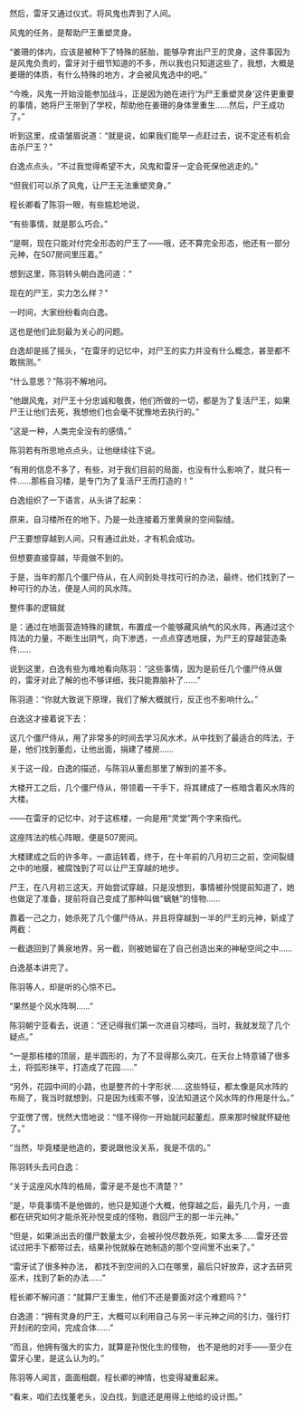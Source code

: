 然后，雷牙又通过仪式，将风鬼也弄到了人间。

风鬼的任务，是帮助尸王重塑灵身。

“姜珊的体内，应该是被种下了特殊的胚胎，能够孕育出尸王的灵身，这件事因为是风鬼负责的，雷牙对于细节知道的不多，所以我也只知道这些了，我想，大概是姜珊的体质，有什么特殊的地方，才会被风鬼选中的吧。”

“今晚，风鬼一开始没能参加战斗，正是因为她在进行‘为尸王重塑灵身’这件更重要的事情，她将尸王带到了学校，帮助他在姜珊的身体里重生……然后，尸王成功了。”

听到这里，成语皱眉说道：“就是说，如果我们能早一点赶过去，说不定还有机会击杀尸王？”

白逸点点头，“不过我觉得希望不大，风鬼和雷牙一定会死保他逃走的。”

“但我们可以杀了风鬼，让尸王无法重塑灵身。”

程长卿看了陈羽一眼，有些尴尬地说，

“有些事情，就是那么巧合。”

“是啊，现在只能对付完全形态的尸王了——哦，还不算完全形态，他还有一部分元神，在507房间里压着。”

想到这里，陈羽转头朝白逸问道：“

现在的尸王，实力怎么样？”

一时间，大家纷纷看向白逸。

这也是他们此刻最为关心的问题。

白逸却是摇了摇头，“在雷牙的记忆中，对尸王的实力并没有什么概念，甚至都不敢揣测。”

“什么意思？”陈羽不解地问。

“他跟风鬼，对尸王十分忠诚和敬畏，他们所做的一切，都是为了复活尸王，如果尸王让他们去死，我想他们也会毫不犹豫地去执行的。”

“这是一种，人类完全没有的感情。”

陈羽若有所思地点点头，让他继续往下说。

“有用的信息不多了，有些，对于我们目前的局面，也没有什么影响了，就只有一件……那栋自习楼，是专门为了复活尸王而打造的！”

白逸组织了一下语言，从头讲了起来：

原来，自习楼所在的地下，乃是一处连接着万里黄泉的空间裂缝。

尸王要想穿越到人间，只有通过此处，才有机会成功。

但想要直接穿越，毕竟做不到的。

于是，当年的那几个僵尸侍从，在人间到处寻找可行的办法，最终，他们找到了一种可行的办法，便是人间的风水阵。

整件事的逻辑就

是：通过在地面营造特殊的建筑，布置成一个能够藏风纳气的风水阵，再通过这个阵法的力量，不断生出阴气，向下渗透，一点点穿透地膜，为尸王的穿越营造条件……

说到这里，白逸有些为难地看向陈羽：“这些事情，因为是前任几个僵尸侍从做的，雷牙对此了解的也不够详细，我只能靠脑补了……”

陈羽道：“你就大致说下原理，我们了解大概就行，反正也不影响什么。”

白逸这才接着说下去：

这几个僵尸侍从，用了非常多的时间去学习风水术，从中找到了最适合的阵法，于是，他们找到董彪，让他出面，捐建了楼房……

关于这一段，白逸的描述，与陈羽从董彪那里了解到的差不多。

大楼开工之后，几个僵尸侍从，带领着一干手下，将其建成了一栋暗含着风水阵的大楼。

——在雷牙的记忆中，对于这栋楼，一向是用“灵堂”两个字来指代。

这座阵法的核心阵眼，便是507房间。

大楼建成之后的许多年，一直运转着，终于，在十年前的八月初三之前，空间裂缝之中的地膜，被腐蚀到了可以让尸王穿越的地步。

尸王，在八月初三这天，开始尝试穿越，只是没想到，事情被孙悦提前知道了，她也做足了准备，提前将自己变成了那种叫做“螭魅”的怪物……

靠着一己之力，她杀死了几个僵尸侍从，并且将穿越到一半的尸王的元神，斩成了两截：

一截退回到了黄泉地界，另一截，则被她留在了自己创造出来的神秘空间之中……

白逸基本讲完了。

陈羽等人，却是听的心惊不已。

“果然是个风水阵啊……”

陈羽朝宁亚看去，说道：“还记得我们第一次进自习楼吗，当时，我就发现了几个疑点。”

“一是那栋楼的顶层，是半圆形的，为了不显得那么突兀，在天台上特意铺了很多土，将弧形抹平，打造成了花园……”

“另外，花园中间的小路，也是整齐的十字形状……这些特征，都太像是风水阵的布局了，我当时就想到，只是因为线索不够，没法知道这个风水阵的作用是什么。”

宁亚愣了愣，恍然大悟地说：“怪不得你一开始就问起董彪，原来那时候就怀疑他了。”

“当然，毕竟楼是他造的，要说跟他没关系，我是不信的。”

陈羽转头去问白逸：

“关于这座风水阵的格局，雷牙是不是也不清楚？”

“是，毕竟事情不是他做的，他只是知道个大概，他穿越之后，最先几个月，一直都在研究如何才能杀死孙悦变成的怪物，救回尸王的那一半元神。”

“但是，如果派出去的僵尸数量太少，会被孙悦尽数杀死，如果太多……雷牙还尝试过把手下都带过去，结果孙悦就躲在她制造的那个空间里不出来了。”

“雷牙试了很多种办法， 都找不到空间的入口在哪里，最后只好放弃，这才去研究巫术，找到了新的办法……”

程长卿不解问道：“就算尸王重生，他们不还是要面对这个难题吗？”

白逸道：“拥有灵身的尸王，大概可以利用自己与另一半元神之间的引力，强行打开封闭的空间，完成合体……”

“而且，他拥有强大的实力，就算是孙悦化生的怪物， 也不是他的对手——至少在雷牙心里，是这么认为的。”

陈羽等人闻言，面面相觑，程长卿的神情，也变得凝重起来。

“看来，咱们去找董老头，没白找，到底还是用得上他给的设计图。”
